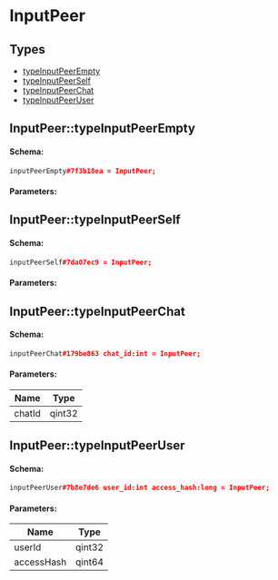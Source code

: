 # InputPeer

## Types

* [typeInputPeerEmpty](#inputpeertypeinputpeerempty)
* [typeInputPeerSelf](#inputpeertypeinputpeerself)
* [typeInputPeerChat](#inputpeertypeinputpeerchat)
* [typeInputPeerUser](#inputpeertypeinputpeeruser)

## InputPeer::typeInputPeerEmpty

#### Schema:

```c++
inputPeerEmpty#7f3b18ea = InputPeer;
```

#### Parameters:


## InputPeer::typeInputPeerSelf

#### Schema:

```c++
inputPeerSelf#7da07ec9 = InputPeer;
```

#### Parameters:


## InputPeer::typeInputPeerChat

#### Schema:

```c++
inputPeerChat#179be863 chat_id:int = InputPeer;
```

#### Parameters:

|Name|Type|
|----|----|
|chatId|qint32|

## InputPeer::typeInputPeerUser

#### Schema:

```c++
inputPeerUser#7b8e7de6 user_id:int access_hash:long = InputPeer;
```

#### Parameters:

|Name|Type|
|----|----|
|userId|qint32|
|accessHash|qint64|

